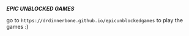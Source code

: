 ***EPIC UNBLOCKED GAMES***

go to `https://drdinnerbone.github.io/epicunblockedgames` to play the games :)
